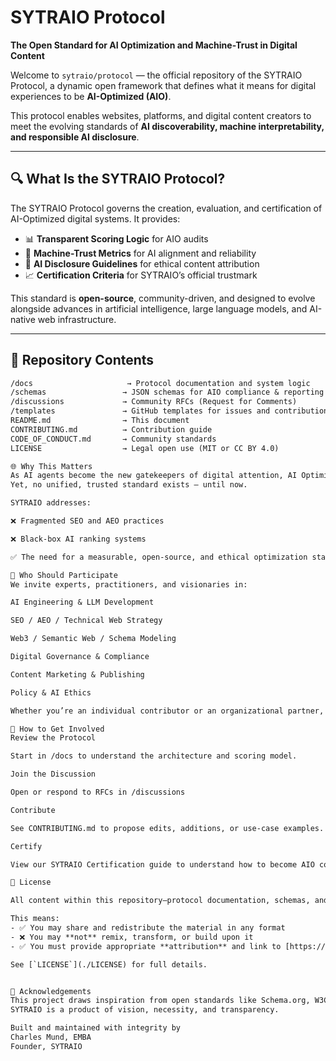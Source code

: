 # SYTRAIO Protocol

**The Open Standard for AI Optimization and Machine-Trust in Digital Content**

Welcome to `sytraio/protocol` — the official repository of the SYTRAIO Protocol, a dynamic open framework that defines what it means for digital experiences to be **AI-Optimized (AIO)**.

This protocol enables websites, platforms, and digital content creators to meet the evolving standards of **AI discoverability, machine interpretability, and responsible AI disclosure**.

---

## 🔍 What Is the SYTRAIO Protocol?

The SYTRAIO Protocol governs the creation, evaluation, and certification of AI-Optimized digital systems. It provides:

- 📊 **Transparent Scoring Logic** for AIO audits
- 🤖 **Machine-Trust Metrics** for AI alignment and reliability
- 📄 **AI Disclosure Guidelines** for ethical content attribution
- 📈 **Certification Criteria** for SYTRAIO’s official trustmark

This standard is **open-source**, community-driven, and designed to evolve alongside advances in artificial intelligence, large language models, and AI-native web infrastructure.

---

## 📁 Repository Contents

```txt
/docs                     → Protocol documentation and system logic
/schemas                 → JSON schemas for AIO compliance & reporting
/discussions             → Community RFCs (Request for Comments)
/templates               → GitHub templates for issues and contributions
README.md                → This document
CONTRIBUTING.md          → Contribution guide
CODE_OF_CONDUCT.md       → Community standards
LICENSE                  → Legal open use (MIT or CC BY 4.0)

🌐 Why This Matters
As AI agents become the new gatekeepers of digital attention, AI Optimization is the next frontier of discoverability.
Yet, no unified, trusted standard exists — until now.

SYTRAIO addresses:

❌ Fragmented SEO and AEO practices

❌ Black-box AI ranking systems

✅ The need for a measurable, open-source, and ethical optimization standard for AI systems

🧠 Who Should Participate
We invite experts, practitioners, and visionaries in:

AI Engineering & LLM Development

SEO / AEO / Technical Web Strategy

Web3 / Semantic Web / Schema Modeling

Digital Governance & Compliance

Content Marketing & Publishing

Policy & AI Ethics

Whether you’re an individual contributor or an organizational partner, your voice matters.

🚀 How to Get Involved
Review the Protocol

Start in /docs to understand the architecture and scoring model.

Join the Discussion

Open or respond to RFCs in /discussions

Contribute

See CONTRIBUTING.md to propose edits, additions, or use-case examples.

Certify

View our SYTRAIO Certification guide to understand how to become AIO compliant and verified.

🧾 License

All content within this repository—protocol documentation, schemas, and scoring logic—is licensed under the **Creative Commons Attribution–NoDerivatives 4.0 International (CC BY-ND 4.0)**.

This means:
- ✅ You may share and redistribute the material in any format
- ❌ You may **not** remix, transform, or build upon it
- ✅ You must provide appropriate **attribution** and link to [https://sytraio.com](https://sytraio.com)

See [`LICENSE`](./LICENSE) for full details.


📣 Acknowledgements
This project draws inspiration from open standards like Schema.org, W3C Protocols, and modern trust frameworks.
SYTRAIO is a product of vision, necessity, and transparency.

Built and maintained with integrity by
Charles Mund, EMBA
Founder, SYTRAIO
